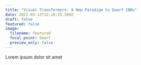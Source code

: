 ```yaml
---
title: "Visual Transformers: A New Paradigm to Dwarf CNNs"
date: 2022-03-12T12:19:25.399Z
draft: false
featured: false
image:
  filename: featured
  focal_point: Smart
  preview_only: false
---
```

Lorem ipsum dolor sit amet